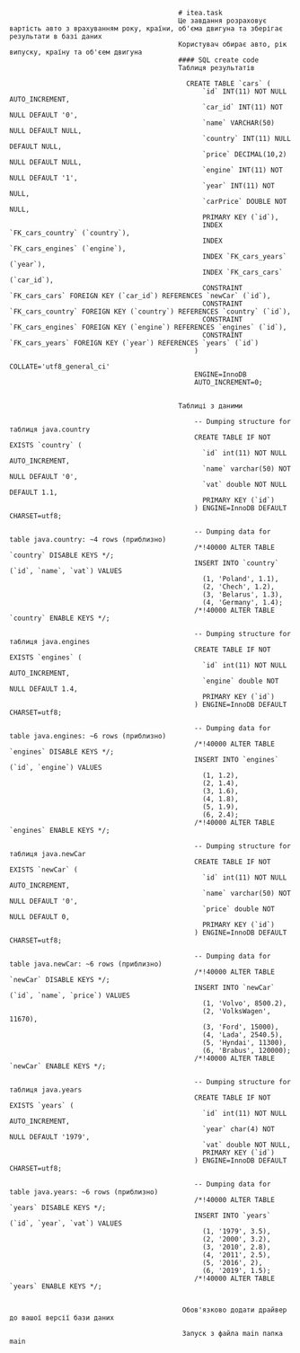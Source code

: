                                               # itea.task
                                              Це завдання розраховує  вартість авто з врахуванням року, країни, об'єма двигуна та зберігає результати в базі даних
                                              Користувач обирає авто, рік випуску, країну та об'єем двигуна
                                              #### SQL create code
                                              Таблиця результатів
                                              
                                              	CREATE TABLE `cars` (
                                                  	`id` INT(11) NOT NULL AUTO_INCREMENT,
                                                  	`car_id` INT(11) NOT NULL DEFAULT '0',
                                                  	`name` VARCHAR(50) NULL DEFAULT NULL,
                                                  	`country` INT(11) NULL DEFAULT NULL,
                                                  	`price` DECIMAL(10,2) NULL DEFAULT NULL,
                                                  	`engine` INT(11) NOT NULL DEFAULT '1',
                                                  	`year` INT(11) NOT NULL,
                                                  	`carPrice` DOUBLE NOT NULL,
                                                  	PRIMARY KEY (`id`),
                                                  	INDEX `FK_cars_country` (`country`),
                                                  	INDEX `FK_cars_engines` (`engine`),
                                                  	INDEX `FK_cars_years` (`year`),
                                                  	INDEX `FK_cars_cars` (`car_id`),
                                                  	CONSTRAINT `FK_cars_cars` FOREIGN KEY (`car_id`) REFERENCES `newCar` (`id`),
                                                  	CONSTRAINT `FK_cars_country` FOREIGN KEY (`country`) REFERENCES `country` (`id`),
                                                  	CONSTRAINT `FK_cars_engines` FOREIGN KEY (`engine`) REFERENCES `engines` (`id`),
                                                  	CONSTRAINT `FK_cars_years` FOREIGN KEY (`year`) REFERENCES `years` (`id`)
                                                  )
                                                  COLLATE='utf8_general_ci'
                                                  ENGINE=InnoDB
                                                  AUTO_INCREMENT=0;
                                              
                                              
                                              Таблиці з даними
                                              
                                                  -- Dumping structure for таблиця java.country
                                                  CREATE TABLE IF NOT EXISTS `country` (
                                                    `id` int(11) NOT NULL AUTO_INCREMENT,
                                                    `name` varchar(50) NOT NULL DEFAULT '0',
                                                    `vat` double NOT NULL DEFAULT 1.1,
                                                    PRIMARY KEY (`id`)
                                                  ) ENGINE=InnoDB DEFAULT CHARSET=utf8;
                                                  
                                                  -- Dumping data for table java.country: ~4 rows (приблизно)
                                                  /*!40000 ALTER TABLE `country` DISABLE KEYS */;
                                                  INSERT INTO `country` (`id`, `name`, `vat`) VALUES
                                                  	(1, 'Poland', 1.1),
                                                  	(2, 'Chech', 1.2),
                                                  	(3, 'Belarus', 1.3),
                                                  	(4, 'Germany', 1.4);
                                                  /*!40000 ALTER TABLE `country` ENABLE KEYS */;
                                                  
                                                  -- Dumping structure for таблиця java.engines
                                                  CREATE TABLE IF NOT EXISTS `engines` (
                                                    `id` int(11) NOT NULL AUTO_INCREMENT,
                                                    `engine` double NOT NULL DEFAULT 1.4,
                                                    PRIMARY KEY (`id`)
                                                  ) ENGINE=InnoDB DEFAULT CHARSET=utf8;
                                                  
                                                  -- Dumping data for table java.engines: ~6 rows (приблизно)
                                                  /*!40000 ALTER TABLE `engines` DISABLE KEYS */;
                                                  INSERT INTO `engines` (`id`, `engine`) VALUES
                                                  	(1, 1.2),
                                                  	(2, 1.4),
                                                  	(3, 1.6),
                                                  	(4, 1.8),
                                                  	(5, 1.9),
                                                  	(6, 2.4);
                                                  /*!40000 ALTER TABLE `engines` ENABLE KEYS */;
                                                  
                                                  -- Dumping structure for таблиця java.newCar
                                                  CREATE TABLE IF NOT EXISTS `newCar` (
                                                    `id` int(11) NOT NULL AUTO_INCREMENT,
                                                    `name` varchar(50) NOT NULL DEFAULT '0',
                                                    `price` double NOT NULL DEFAULT 0,
                                                    PRIMARY KEY (`id`)
                                                  ) ENGINE=InnoDB DEFAULT CHARSET=utf8;
                                                  
                                                  -- Dumping data for table java.newCar: ~6 rows (приблизно)
                                                  /*!40000 ALTER TABLE `newCar` DISABLE KEYS */;
                                                  INSERT INTO `newCar` (`id`, `name`, `price`) VALUES
                                                  	(1, 'Volvo', 8500.2),
                                                  	(2, 'VolksWagen', 11670),
                                                  	(3, 'Ford', 15000),
                                                  	(4, 'Lada', 2540.5),
                                                  	(5, 'Hyndai', 11300),
                                                  	(6, 'Brabus', 120000);
                                                  /*!40000 ALTER TABLE `newCar` ENABLE KEYS */;
                                                  
                                                  -- Dumping structure for таблиця java.years
                                                  CREATE TABLE IF NOT EXISTS `years` (
                                                    `id` int(11) NOT NULL AUTO_INCREMENT,
                                                    `year` char(4) NOT NULL DEFAULT '1979',
                                                    `vat` double NOT NULL,
                                                    PRIMARY KEY (`id`)
                                                  ) ENGINE=InnoDB DEFAULT CHARSET=utf8;
                                                  
                                                  -- Dumping data for table java.years: ~6 rows (приблизно)
                                                  /*!40000 ALTER TABLE `years` DISABLE KEYS */;
                                                  INSERT INTO `years` (`id`, `year`, `vat`) VALUES
                                                  	(1, '1979', 3.5),
                                                  	(2, '2000', 3.2),
                                                  	(3, '2010', 2.8),
                                                  	(4, '2011', 2.5),
                                                  	(5, '2016', 2),
                                                  	(6, '2019', 1.5);
                                                  /*!40000 ALTER TABLE `years` ENABLE KEYS */;
                                              
                                                
                                               Обов'язково додати драйвер до вашої версії бази даних
                                               
                                               Запуск з файла main папка main

